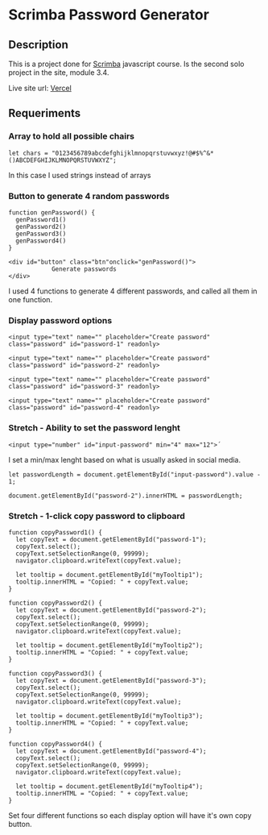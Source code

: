 # Scrimba Password Generator

## Description

This is a project done for [Scrimba](https://scrimba.com/learn/learnjavascript) javascript course. Is the second solo project in the site, module 3.4.

Live site url: [Vercel](https://scrimba-password-generator.vercel.app/)

## Requeriments

### Array to hold all possible chairs

```
let chars = "0123456789abcdefghijklmnopqrstuvwxyz!@#$%^&*()ABCDEFGHIJKLMNOPQRSTUVWXYZ";
```

In this case I used strings instead of arrays

### Button to generate 4 random passwords

```
function genPassword() {
  genPassword1()
  genPassword2()
  genPassword3()
  genPassword4()
}
```
```
<div id="button" class="btn"onclick="genPassword()">
            Generate passwords
</div>
```

I used 4 functions to generate 4 different passwords, and called all them in one function.

### Display password options

```
<input type="text" name="" placeholder="Create password" class="password" id="password-1" readonly>
```

```
<input type="text" name="" placeholder="Create password" class="password" id="password-2" readonly>
```

```
<input type="text" name="" placeholder="Create password" class="password" id="password-3" readonly>
```

```
<input type="text" name="" placeholder="Create password" class="password" id="password-4" readonly>
```

### Stretch - Ability to set the password lenght

```
<input type="number" id="input-password" min="4" max="12">´
```

I set a min/max lenght based on what is usually asked in social media.

```
let passwordLength = document.getElementById("input-password").value - 1;
```

```
document.getElementById("password-2").innerHTML = passwordLength;
```

### Stretch - 1-click copy password to clipboard

```
function copyPassword1() {
  let copyText = document.getElementById("password-1");
  copyText.select();
  copyText.setSelectionRange(0, 99999);
  navigator.clipboard.writeText(copyText.value);

  let tooltip = document.getElementById("myTooltip1");
  tooltip.innerHTML = "Copied: " + copyText.value;
}
```

```
function copyPassword2() {
  let copyText = document.getElementById("password-2");
  copyText.select();
  copyText.setSelectionRange(0, 99999);
  navigator.clipboard.writeText(copyText.value);

  let tooltip = document.getElementById("myTooltip2");
  tooltip.innerHTML = "Copied: " + copyText.value;
} 
```

```
function copyPassword3() {
  let copyText = document.getElementById("password-3");
  copyText.select();
  copyText.setSelectionRange(0, 99999);
  navigator.clipboard.writeText(copyText.value);
  
  let tooltip = document.getElementById("myTooltip3");
  tooltip.innerHTML = "Copied: " + copyText.value;
}
``` 

```
function copyPassword4() {
  let copyText = document.getElementById("password-4");
  copyText.select();
  copyText.setSelectionRange(0, 99999);
  navigator.clipboard.writeText(copyText.value);

  let tooltip = document.getElementById("myTooltip4");
  tooltip.innerHTML = "Copied: " + copyText.value;
} 
```

Set four different functions so each display option will have it's own copy button.